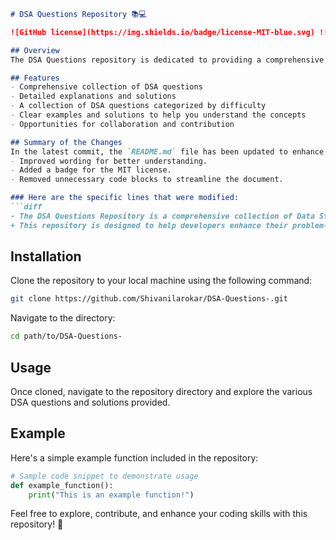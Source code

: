 ```markdown
# DSA Questions Repository 📚💻

![GitHub license](https://img.shields.io/badge/license-MIT-blue.svg) ![GitHub stars](https://img.shields.io/github/stars/Shivanilarokar/DSA-Questions-) ![GitHub forks](https://img.shields.io/github/forks/Shivanilarokar/DSA-Questions-)

## Overview
The DSA Questions repository is dedicated to providing a comprehensive set of data structures and algorithms (DSA) questions for practice and learning. This repository is designed to help developers enhance their problem-solving skills through a wide array of DSA questions.

## Features
- Comprehensive collection of DSA questions
- Detailed explanations and solutions
- A collection of DSA questions categorized by difficulty
- Clear examples and solutions to help you understand the concepts
- Opportunities for collaboration and contribution

## Summary of the Changes
In the latest commit, the `README.md` file has been updated to enhance clarity and provide better formatting. Key changes include:
- Improved wording for better understanding.
- Added a badge for the MIT license.
- Removed unnecessary code blocks to streamline the document.

### Here are the specific lines that were modified:
```diff
- The DSA Questions Repository is a comprehensive collection of Data Structures and Algorithms questions aimed at helping developers enhance their problem-solving skills.
+ This repository is designed to help developers enhance their problem-solving skills through a wide array of DSA questions.
```

## Installation
Clone the repository to your local machine using the following command:

```bash
git clone https://github.com/Shivanilarokar/DSA-Questions-.git
```

Navigate to the directory:

```bash
cd path/to/DSA-Questions-
```

## Usage
Once cloned, navigate to the repository directory and explore the various DSA questions and solutions provided.

## Example
Here's a simple example function included in the repository:

```python
# Sample code snippet to demonstrate usage
def example_function():
    print("This is an example function!")
```

Feel free to explore, contribute, and enhance your coding skills with this repository! 🚀
```